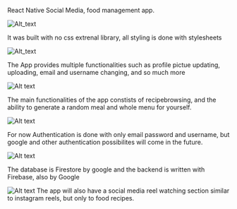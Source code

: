 React Native Social Media, food management app. 


![Alt_text](https://i.imgur.com/tKwPB2q.jpeg)

It was built with no css extrenal library, all styling is done with stylesheets

![Alt_text](https://i.imgur.com/sZcLQZy.jpeg)

The App provides multiple functionalities such as profile pictue updating, uploading, email and username changing, and so much more
 

![Alt text](https://i.imgur.com/ZiuZQ09.jpeg)

The main functionalities of the app constists of recipebrowsing, and the ability to generate a random meal and whole menu for yourself.


![Alt text](https://i.imgur.com/Wv7frrP.jpeg)

For now Authentication is done with only email password and username, but google and other authentication possibilites will come in the future.


![Alt text](https://i.imgur.com/3d0vjgI.jpeg)

The database is Firestore by google and the backend is written with Firebase, also by Google


![Alt text](https://i.imgur.com/FfLoSbN.jpeg)
The app will also have a social media reel watching section similar to instagram reels, but only to food recipes.

